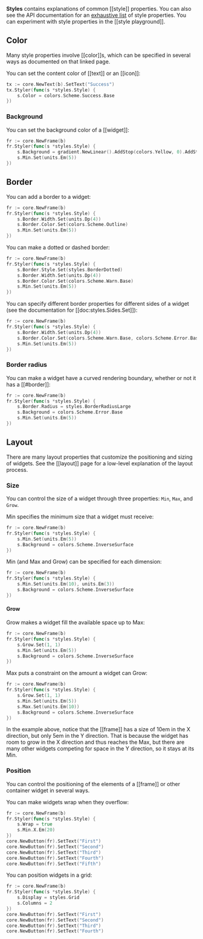 **Styles** contains explanations of common [[style]] properties. You can also see the API documentation for an [exhaustive list](https://pkg.go.dev/cogentcore.org/core/styles#Style) of style properties. You can experiment with style properties in the [[style playground]].

## Color

Many style properties involve [[color]]s, which can be specified in several ways as documented on that linked page.

You can set the content color of [[text]] or an [[icon]]:

```Go
tx := core.NewText(b).SetText("Success")
tx.Styler(func(s *styles.Style) {
    s.Color = colors.Scheme.Success.Base
})
```

### Background

You can set the background color of a [[widget]]:

```Go
fr := core.NewFrame(b)
fr.Styler(func(s *styles.Style) {
    s.Background = gradient.NewLinear().AddStop(colors.Yellow, 0).AddStop(colors.Orange, 0.5).AddStop(colors.Red, 1)
    s.Min.Set(units.Em(5))
})
```

## Border

You can add a border to a widget:

```Go
fr := core.NewFrame(b)
fr.Styler(func(s *styles.Style) {
    s.Border.Width.Set(units.Dp(4))
    s.Border.Color.Set(colors.Scheme.Outline)
    s.Min.Set(units.Em(5))
})
```

You can make a dotted or dashed border:

```Go
fr := core.NewFrame(b)
fr.Styler(func(s *styles.Style) {
    s.Border.Style.Set(styles.BorderDotted)
    s.Border.Width.Set(units.Dp(4))
    s.Border.Color.Set(colors.Scheme.Warn.Base)
    s.Min.Set(units.Em(5))
})
```

You can specify different border properties for different sides of a widget (see the documentation for [[doc:styles.Sides.Set]]):

```Go
fr := core.NewFrame(b)
fr.Styler(func(s *styles.Style) {
    s.Border.Width.Set(units.Dp(4))
    s.Border.Color.Set(colors.Scheme.Warn.Base, colors.Scheme.Error.Base)
    s.Min.Set(units.Em(5))
})
```

### Border radius

You can make a widget have a curved rendering boundary, whether or not it has a [[#border]]:

```Go
fr := core.NewFrame(b)
fr.Styler(func(s *styles.Style) {
    s.Border.Radius = styles.BorderRadiusLarge
    s.Background = colors.Scheme.Error.Base
    s.Min.Set(units.Em(5))
})
```

## Layout

There are many layout properties that customize the positioning and sizing of widgets. See the [[layout]] page for a low-level explanation of the layout process.

### Size

You can control the size of a widget through three properties: `Min`, `Max`, and `Grow`.

Min specifies the minimum size that a widget must receive:

```Go
fr := core.NewFrame(b)
fr.Styler(func(s *styles.Style) {
    s.Min.Set(units.Em(5))
    s.Background = colors.Scheme.InverseSurface
})
```

Min (and Max and Grow) can be specified for each dimension:

```Go
fr := core.NewFrame(b)
fr.Styler(func(s *styles.Style) {
    s.Min.Set(units.Em(10), units.Em(3))
    s.Background = colors.Scheme.InverseSurface
})
```

#### Grow

Grow makes a widget fill the available space up to Max:

```Go
fr := core.NewFrame(b)
fr.Styler(func(s *styles.Style) {
    s.Grow.Set(1, 1)
    s.Min.Set(units.Em(5))
    s.Background = colors.Scheme.InverseSurface
})
```

Max puts a constraint on the amount a widget can Grow:

```Go
fr := core.NewFrame(b)
fr.Styler(func(s *styles.Style) {
    s.Grow.Set(1, 1)
    s.Min.Set(units.Em(5))
    s.Max.Set(units.Em(10))
    s.Background = colors.Scheme.InverseSurface
})
```

In the example above, notice that the [[frame]] has a size of 10em in the X direction, but only 5em in the Y direction. That is because the widget has room to grow in the X direction and thus reaches the Max, but there are many other widgets competing for space in the Y direction, so it stays at its Min.

### Position

You can control the positioning of the elements of a [[frame]] or other container widget in several ways.

You can make widgets wrap when they overflow:

```Go
fr := core.NewFrame(b)
fr.Styler(func(s *styles.Style) {
    s.Wrap = true
    s.Min.X.Em(20)
})
core.NewButton(fr).SetText("First")
core.NewButton(fr).SetText("Second")
core.NewButton(fr).SetText("Third")
core.NewButton(fr).SetText("Fourth")
core.NewButton(fr).SetText("Fifth")
```

You can position widgets in a grid:

```Go
fr := core.NewFrame(b)
fr.Styler(func(s *styles.Style) {
    s.Display = styles.Grid
    s.Columns = 2
})
core.NewButton(fr).SetText("First")
core.NewButton(fr).SetText("Second")
core.NewButton(fr).SetText("Third")
core.NewButton(fr).SetText("Fourth")
```

